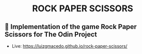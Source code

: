 <h1 align="center">
    ROCK PAPER SCISSORS
</h1>

## 🔨 Implementation of the game Rock Paper Scissors for The Odin Project

- Live: https://luizgmacedo.github.io/rock-paper-scissors/
